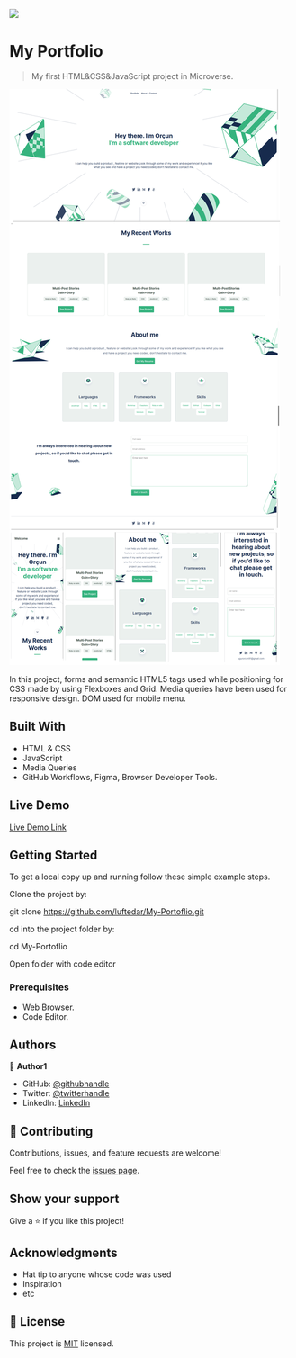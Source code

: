 ![](https://img.shields.io/badge/Microverse-blueviolet)

# My Portfolio

> My first HTML&CSS&JavaScript project in Microverse.

![screenshot](./app_screenshot.png)

In this project, forms and semantic HTML5 tags used while positioning for CSS made by using Flexboxes and Grid. Media queries have been used for responsive design. DOM used for mobile menu.

## Built With

- HTML & CSS
- JavaScript
- Media Queries
- GitHub Workflows, Figma, Browser Developer Tools.

## Live Demo

[Live Demo Link](https://luftedar.github.io/My-Portfolio/)

## Getting Started

To get a local copy up and running follow these simple example steps.

Clone the project by:

git clone https://github.com/luftedar/My-Portoflio.git

cd into the project folder by:

cd My-Portoflio

Open folder with code editor


### Prerequisites

- Web Browser.
- Code Editor.

## Authors

👤 **Author1**

- GitHub: [@githubhandle](https://github.com/luftedar)
- Twitter: [@twitterhandle](https://twitter.com/OrcunUgur2)
- LinkedIn: [LinkedIn](https://www.linkedin.com/in/or%C3%A7un-u%C4%9Fur-089148181/)


## 🤝 Contributing

Contributions, issues, and feature requests are welcome!

Feel free to check the [issues page](../../issues/).

## Show your support

Give a ⭐️ if you like this project!

## Acknowledgments

- Hat tip to anyone whose code was used
- Inspiration
- etc

## 📝 License

This project is [MIT](./MIT.md) licensed.
